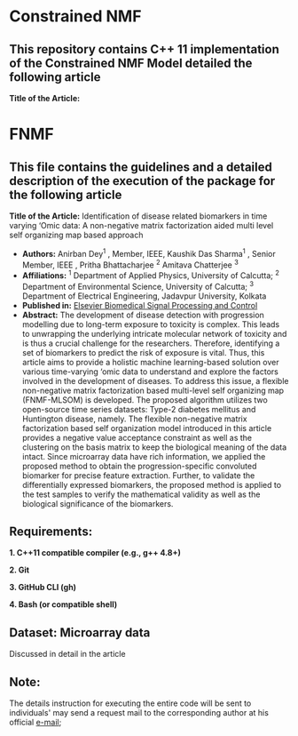 
# Constrained NMF

## This repository contains C++ 11 implementation of the Constrained NMF Model detailed the following article

**Title of the Article:** 
# FNMF

## This file contains the guidelines and a detailed description of the execution of the package for the following article

**Title of the Article:** Identification of disease related biomarkers in time varying ‘Omic data: A non-negative matrix factorization aided multi level self organizing map based approach
- **Authors:** Anirban Dey<sup>1</sup> , Member, IEEE, Kaushik Das Sharma<sup>1</sup>  , Senior Member, IEEE , Pritha Bhattacharjee <sup>2</sup> Amitava Chatterjee <sup>3</sup> 
- **Affiliations:**  <sup>1</sup> Department of Applied Physics, University of Calcutta; <sup>2</sup> Department of Environmental Science, University of Calcutta; <sup>3</sup> Department of Electrical Engineering, Jadavpur University, Kolkata
- **Published in:** [Elsevier Biomedical Signal Processing and Control](https://doi.org/10.1016/j.bspc.2023.105860)
- **Abstract:** The development of disease detection with progression modelling due to long-term exposure to toxicity is complex. This leads to unwrapping the underlying intricate molecular network of toxicity and is thus a crucial challenge for the researchers. Therefore, identifying a set of biomarkers to predict the risk of exposure is vital. Thus, this article aims to provide a holistic machine learning-based solution over various time-varying ‘omic data to understand and explore the factors involved in the development of diseases. To address this issue, a flexible non-negative matrix factorization based multi-level self organizing map (FNMF-MLSOM) is developed. The proposed algorithm utilizes two open-source time series datasets: Type-2 diabetes mellitus and Huntington disease, namely. The flexible non-negative matrix factorization based self organization model introduced in this article provides a negative value acceptance constraint as well as the clustering on the basis matrix to keep the biological meaning of the data intact. Since microarray data have rich information, we applied the proposed method to obtain the progression-specific convoluted biomarker for precise feature extraction. Further, to validate the differentially expressed biomarkers, the proposed method is applied to the test samples to verify the mathematical validity as well as the biological significance of the biomarkers.


## Requirements:

**1. C++11 compatible compiler (e.g., g++ 4.8+)**

**2. Git**

**3. GitHub CLI (gh)**

**4. Bash (or compatible shell)**


## Dataset: Microarray data 
Discussed in detail in the article
 

## Note:
The details instruction for executing the entire code will be sent to individuals' may send a request mail to the corresponding author at his official [e-mail](mailto:kdsaphy@caluniv.ac.in);






